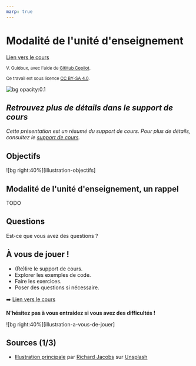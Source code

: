 ```yaml
---
marp: true
---
```


<!--
theme: custom-marp-theme
size: 16:9
paginate: true
author: V. Guidoux, avec l'aide de GitHub Copilot
title: HEIG-VD ProgIM1 Course - Modalité de l'unité d'enseignement
description: Modalité de l'unité d'enseignement  pour l'unité d'enseignement ProgIM1 enseigné à la HEIG-VD, Suisse
url: https://HEIG-VD-Prog-Course.github.io/HEIG-VD-ProgIM-Course/01.01-modalites-de-lunite-denseignement-et-introduction-a-la-programmation/01-supports-de-cours/index.html
header: "**Modalité de l'unité d'enseignement **"
footer: '[**HEIG-VD**](https://heig-vd.ch) - [ProgIM1 2025-2026](https://github.com/HEIG-VD-Prog-Course/HEIG-VD-ProgIM-Course) - [CC BY-SA 4.0](https://github.com/HEIG-VD-Prog-Course/HEIG-VD-ProgIM-Course/blob/main/LICENSE.md)'
headingDivider: 6
math: mathjax
-->

# Modalité de l'unité d'enseignement

<!--
_class: lead
_paginate: false
-->

[Lien vers le cours][cours]

<small>V. Guidoux, avec l'aide de
[GitHub Copilot](https://github.com/features/copilot).</small>

<small>Ce travail est sous licence [CC BY-SA 4.0][license].</small>

![bg opacity:0.1][illustration-principale]

## _Retrouvez plus de détails dans le support de cours_

<!-- _class: lead -->

_Cette présentation est un résumé du support de cours. Pour plus de détails,
consultez le [support de cours][cours]._

## Objectifs

![bg right:40%][illustration-objectifs]

## Modalité de l'unité d'enseignement, un rappel

TODO

## Questions

<!-- _class: lead -->

Est-ce que vous avez des questions ?

## À vous de jouer !

- (Re)lire le support de cours.
- Explorer les exemples de code.
- Faire les exercices.
- Poser des questions si nécessaire.

➡️ [Lien vers le cours][cours]

**N'hésitez pas à vous entraidez si vous avez des difficultés !**

![bg right:40%][illustration-a-vous-de-jouer]

## Sources (1/3)

- [Illustration principale][illustration-principale] par
  [Richard Jacobs](https://unsplash.com/@rj2747) sur
  [Unsplash](https://unsplash.com/photos/grayscale-photo-of-elephants-drinking-water-8oenpCXktqQ)

<!-- URLs -->

[cours]:
	https://github.com/HEIG-VD-Prog-Course/HEIG-VD-ProgIM-Course/tree/main/01.01-modalites-de-lunite-denseignement-et-introduction-a-la-programmation
[license]:
	https://github.com/HEIG-VD-Prog-Course/HEIG-VD-ProgIM-Course/blob/main/LICENSE.md

<!-- Illustrations -->

[illustration-principale]:
	https://images.unsplash.com/photo-1517486430290-35657bdcef51?fit=crop&h=720
